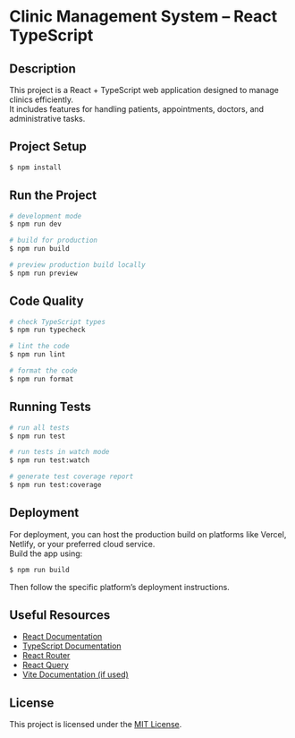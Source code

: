 # Clinic Management System – React TypeScript

## Description

This project is a React + TypeScript web application designed to manage clinics efficiently.  
It includes features for handling patients, appointments, doctors, and administrative tasks.

## Project Setup

```bash
$ npm install
```

## Run the Project

```bash
# development mode
$ npm run dev

# build for production
$ npm run build

# preview production build locally
$ npm run preview
```

## Code Quality

```bash
# check TypeScript types
$ npm run typecheck

# lint the code
$ npm run lint

# format the code
$ npm run format
```

## Running Tests

```bash
# run all tests
$ npm run test

# run tests in watch mode
$ npm run test:watch

# generate test coverage report
$ npm run test:coverage
```

## Deployment

For deployment, you can host the production build on platforms like Vercel, Netlify, or your preferred cloud service.  
Build the app using:

```bash
$ npm run build
```

Then follow the specific platform’s deployment instructions.

## Useful Resources

- [React Documentation](https://react.dev)  
- [TypeScript Documentation](https://www.typescriptlang.org/docs/)  
- [React Router](https://reactrouter.com)  
- [React Query](https://tanstack.com/query/latest)  
- [Vite Documentation (if used)](https://vitejs.dev)  

## License

This project is licensed under the [MIT License](LICENSE).
